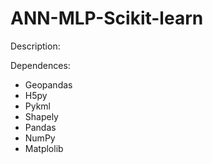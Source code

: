 # ANN-MLP-Scikit-learn

Description:




Dependences:

* Geopandas
* H5py 
* Pykml
* Shapely
* Pandas
* NumPy
* Matplolib


